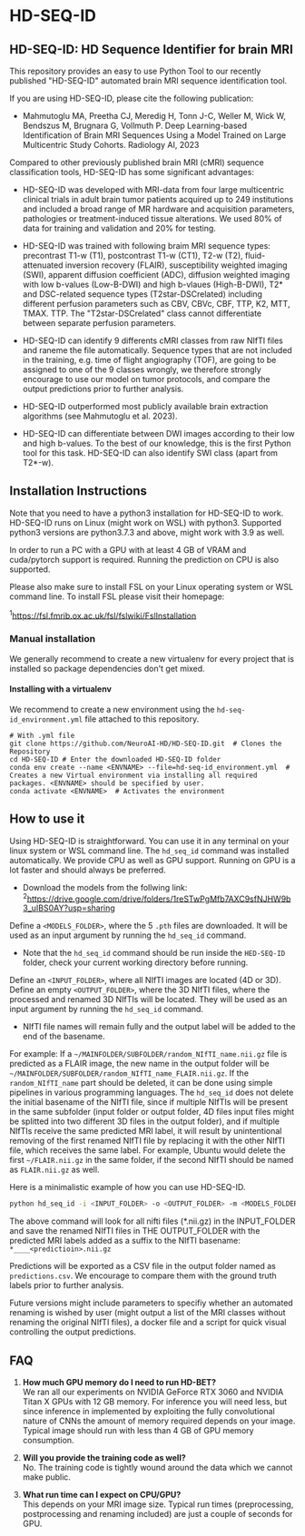 # HD-SEQ-ID

## HD-SEQ-ID: HD Sequence Identifier for brain MRI


This repository provides an easy to use Python Tool to our recently published "HD-SEQ-ID" automated brain MRI sequence identification tool. 

If you are using HD-SEQ-ID, please cite the following publication: 


- Mahmutoglu MA, Preetha CJ, Meredig H, Tonn J-C, Weller M, Wick W, Bendszus M, Brugnara G, Vollmuth P. Deep Learning-based Identification of Brain MRI Sequences Using a Model Trained on Large Multicentric Study Cohorts. Radiology AI, 2023



Compared to other previously published brain MRI (cMRI) sequence classification tools, HD-SEQ-ID has some significant advantages:
- HD-SEQ-ID was developed with MRI-data from four large multicentric clinical trials in adult brain tumor patients acquired 
up to 249 institutions  and included a broad range of MR hardware and acquisition parameters, pathologies 
or treatment-induced tissue alterations. We used 80% of data for training and validation and 20% for testing. 

- HD-SEQ-ID was trained with following braim MRI sequence types:  precontrast T1-w (T1), postcontrast T1-w (CT1), T2-w (T2), fluid-attenuated inversion recovery (FLAIR), susceptibility weighted imaging (SWI), apparent diffusion coefficient (ADC), diffusion weighted imaging with low b-values (Low-B-DWI) and high b-vlaues (High-B-DWI), T2* and DSC-related sequence types (T2star-DSCrelated) including different perfusion parameters such as CBV, CBVc, CBF, TTP, K2, MTT, TMAX. TTP. The "T2star-DSCrelated" class cannot differentiate between separate perfusion parameters.

- HD-SEQ-ID can identify 9 differents cMRI classes from raw NIfTI files and raneme the file automatically. Sequence types that are not included in the training, e.g. time of flight angiography (TOF), are going to be assigned to one of the 9 classes wrongly, we therefore strongly encourage to use our model on tumor protocols, and compare the output predictions prior to further analysis.

- HD-SEQ-ID outperformed most publicly available brain extraction algorithms (see Mahmutoglu et al. 2023).

- HD-SEQ-ID can differentiate between DWI images according to their low and high b-values. To the best of our knowledge, this is the first Python tool for this task. HD-SEQ-ID can also identify SWI class (apart from T2*-w). 



## Installation Instructions 
Note that you need to have a python3 installation for HD-SEQ-ID to work. HD-SEQ-ID runs on Linux (might work on WSL) with python3. Supported python3 versions are python3.7.3 and above, might work with 3.9 as well. 

In order to run a PC with a GPU with at least 4 GB of VRAM and cuda/pytorch support is required. Running the prediction on CPU is also supported.
 
Please also make sure to install FSL on your Linux operating system or WSL command line. To install FSL please visit their homepage:

<sup>1</sup>https://fsl.fmrib.ox.ac.uk/fsl/fslwiki/FslInstallation



### Manual installation
We generally recommend to create a new virtualenv for every project that is installed so package dependencies don't get mixed.

#### Installing with a virtualenv
We recommend to create a new environment using the `hd-seq-id_environment.yml` file attached to this repository.

```shell
# With .yml file
git clone https://github.com/NeuroAI-HD/HD-SEQ-ID.git  # Clones the Repository
cd HD-SEQ-ID # Enter the downloaded HD-SEQ-ID folder
conda env create --name <ENVNAME> --file=hd-seq-id_environment.yml  # Creates a new Virtual environment via installing all required packages. <ENVNAME> should be specified by user.
conda activate <ENVNAME>  # Activates the environment

```


## How to use it 

Using HD-SEQ-ID is straightforward. You can use it in any terminal on your linux system or WSL command line. The `hd_seq_id` command was installed 
automatically. We provide CPU as well as GPU support. Running on GPU is a lot faster and should always be preferred. 

- Download the models from the follwing link:
<sup>2</sup>https://drive.google.com/drive/folders/1reSTwPgMfb7AXC9sfNJHW9b3_uIBS0AY?usp=sharing

Define a `<MODELS_FOLDER>`, where the 5 `.pth` files are downloaded. It will be used as an input argument by running the `hd_seq_id` command.

- Note that the `hd_seq_id` command should be run inside the `HED-SEQ-ID` folder, check your current working directory before running. 

Define an `<INPUT_FOLDER>`, where all NIfTI images are located (4D or 3D). Define an empty `<OUTPUT_FOLDER>`, where the 3D NIfTI files, where the processed and renamed 3D NIfTIs will be located. They will be used as an input argument by running the `hd_seq_id` command.   

- NIfTI file names will remain fully and the output label will be added to the end of the basename. 
 
For example: If a `~/MAINFOLDER/SUBFOLDER/random_NIfTI_name.nii.gz` file is predicted as a FLAIR image, the new name in the output folder will be `~/MAINFOLDER/SUBFOLDER/random_NIfTI_name_FLAIR.nii.gz`. If the `random_NIfTI_name` part should be deleted, it can be done using simple pipelines in various programming languages. The `hd_seq_id` does not delete the initial basename of the NIfTI file, since if multiple NIfTIs will be present in the same subfolder (input folder or output folder, 4D files input files might be splitted into two different 3D files in the output folder), and if multiple NIfTIs receive the same predicted MRI label, it will result by unintentional removing of the first renamed NIfTI file by replacing it with the other NIfTI file, which receives the same label. For example, Ubuntu would delete the first `~/FLAIR.nii.gz` in the same folder, if the second NIfTI should be named as `FLAIR.nii.gz` as well. 


Here is a minimalistic example of how you can use HD-SEQ-ID. 

```bash
python hd_seq_id -i <INPUT_FOLDER> -o <OUTPUT_FOLDER> -m <MODELS_FOLDER>
```

The above command will look for all nifti files (*.nii.gz) in the INPUT_FOLDER and save the renamed NIfTI files in THE OUTPUT_FOLDER with the predicted MRI labels added as a suffix to the NIfTI basename: `*____<predictioin>.nii.gz` 

Predictions will be exported as a CSV file in the output folder named as `predictions.csv`. We encourage to compare them with the ground truth labels prior to further analysis. 

Future versions might include parameters to specifiy whether an automated renaming is wished by user (might output a list of the MRI classes without renaming the original NIfTI files), a docker file and a script for quick visual controlling the output predictions.




## FAQ

1) **How much GPU memory do I need to run HD-BET?**  
We ran all our experiments on NVIDIA GeForce RTX 3060 and NVIDIA Titan X GPUs with 12 GB memory. For inference you will need less, but since 
inference in implemented by exploiting the fully convolutional nature of CNNs the amount of memory required depends on 
your image. Typical image should run with less than 4 GB of GPU memory consumption.

2) **Will you provide the training code as well?**  
No. The training code is tightly wound around the data which we cannot make public.

3) **What run time can I expect on CPU/GPU?**  
This depends on your MRI image size. Typical run times (preprocessing, postprocessing and renaming included) are just
 a couple of seconds for GPU.
 
 
